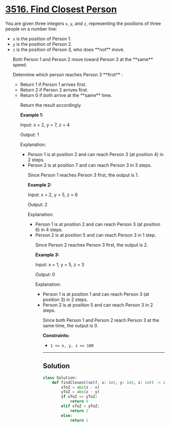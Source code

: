 # [3516. Find Closest Person](https://leetcode.com/problems/find-closest-person/description/?envType=daily-question&envId=2025-09-04)

<p data-end="116" data-start="0">You are given three integers <code data-end="33" data-start="30">x</code>, <code data-end="38" data-start="35">y</code>, and <code data-end="47" data-start="44">z</code>, representing the positions of three people on a number line:

<ul data-end="252" data-start="118">
<li data-end="154" data-start="118"><code data-end="123" data-start="120">x</code> is the position of Person 1.
<li data-end="191" data-start="155"><code data-end="160" data-start="157">y</code> is the position of Person 2.
<li data-end="252" data-start="192"><code data-end="197" data-start="194">z</code> is the position of Person 3, who does **not**  move.

<p data-end="322" data-start="254">Both Person 1 and Person 2 move toward Person 3 at the **same**  speed.

<p data-end="372" data-start="324">Determine which person reaches Person 3 **first** :

<ul data-end="505" data-start="374">
<li data-end="415" data-start="374">Return 1 if Person 1 arrives first.
<li data-end="457" data-start="416">Return 2 if Person 2 arrives first.
<li data-end="505" data-start="458">Return 0 if both arrive at the **same**  time.

<p data-end="537" data-is-last-node="" data-is-only-node="" data-start="507">Return the result accordingly.

**Example 1:** 

<div class="example-block">
Input: x = 2, y = 7, z = 4

Output: 1

Explanation:

<ul data-end="258" data-start="113">
<li data-end="193" data-start="113">Person 1 is at position 2 and can reach Person 3 (at position 4) in 2 steps.
<li data-end="258" data-start="194">Person 2 is at position 7 and can reach Person 3 in 3 steps.

<p data-end="317" data-is-last-node="" data-is-only-node="" data-start="260">Since Person 1 reaches Person 3 first, the output is 1.

**Example 2:** 

<div class="example-block">
Input: x = 2, y = 5, z = 6

Output: 2

Explanation:

<ul data-end="245" data-start="92">
<li data-end="174" data-start="92">Person 1 is at position 2 and can reach Person 3 (at position 6) in 4 steps.
<li data-end="245" data-start="175">Person 2 is at position 5 and can reach Person 3 in 1 step.

<p data-end="304" data-is-last-node="" data-is-only-node="" data-start="247">Since Person 2 reaches Person 3 first, the output is 2.

**Example 3:** 

<div class="example-block">
Input: x = 1, y = 5, z = 3

Output: 0

Explanation:

<ul data-end="245" data-start="92">
<li data-end="174" data-start="92">Person 1 is at position 1 and can reach Person 3 (at position 3) in 2 steps.
<li data-end="245" data-start="175">Person 2 is at position 5 and can reach Person 3 in 2 steps.

<p data-end="304" data-is-last-node="" data-is-only-node="" data-start="247">Since both Person 1 and Person 2 reach Person 3 at the same time, the output is 0.

**Constraints:** 

- <code>1 <= x, y, z <= 100</code>

---

## Solution

```python
class Solution:
    def findClosest(self, x: int, y: int, z: int) -> int:
        xToZ = abs(z - x)
        yToZ = abs(z - y)
        if xToZ == yToZ:
            return 0
        elif xToZ > yToZ:
            return 2
        else:
            return 1
```